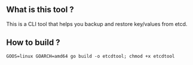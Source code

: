 ## What is this tool ? ##
This is a CLI tool that helps you backup and restore key/values from etcd.

## How to build ? ##
`GOOS=linux GOARCH=amd64 go build -o etcdtool; chmod +x etcdtool`
